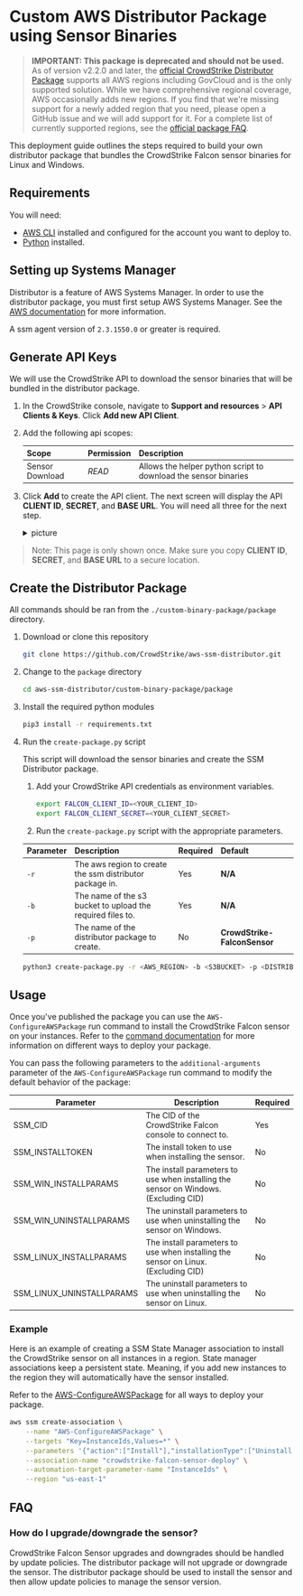 # Custom AWS Distributor Package using Sensor Binaries

> **IMPORTANT: This package is deprecated and should not be used.** As of version v2.2.0 and later, the [official CrowdStrike Distributor Package](../official-package/README.md) supports all AWS regions including GovCloud and is the only supported solution. While we have comprehensive regional coverage, AWS occasionally adds new regions. If you find that we're missing support for a newly added region that you need, please open a GitHub issue and we will add support for it. For a complete list of currently supported regions, see the [official package FAQ](../official-package/README.md#what-aws-regions-are-supported).

This deployment guide outlines the steps required to build your own distributor package that bundles the CrowdStrike Falcon sensor binaries for Linux and Windows.

## Requirements
You will need:

- [AWS CLI](https://docs.aws.amazon.com/cli/latest/userguide/getting-started-install.html) installed and configured for the account you want to deploy to.
- [Python](https://www.python.org/downloads/) installed.

## Setting up Systems Manager
Distributor is a feature of AWS Systems Manager. In order to use the distributor package, you must first setup AWS Systems Manager. See the [AWS documentation](https://docs.aws.amazon.com/systems-manager/latest/userguide/systems-manager-setting-up.html) for more information.

A ssm agent version of `2.3.1550.0` or greater is required.

## Generate API Keys

We will use the CrowdStrike API to download the sensor binaries that will be bundled in the distributor package.

1. In the CrowdStrike console, navigate to **Support and resources** > **API Clients & Keys**. Click **Add new API Client**.
2. Add the following api scopes:

    | Scope           | Permission | Description                                                     |
    | --------------- | ---------- | --------------------------------------------------------------- |
    | Sensor Download | *READ*     | Allows the helper python script to download the sensor binaries |

3. Click **Add** to create the API client. The next screen will display the API **CLIENT ID**, **SECRET**, and **BASE URL**. You will need all three for the next step.

    <details><summary>picture</summary>
    <p>

    ![api-client-keys](./../official-package/assets/api-client-keys.png)

    </p>
    </details>

> Note: This page is only shown once. Make sure you copy **CLIENT ID**, **SECRET**, and **BASE URL** to a secure location.

## Create the Distributor Package

All commands should be ran from the `./custom-binary-package/package` directory.

1. Download or clone this repository
    ```bash
    git clone https://github.com/CrowdStrike/aws-ssm-distributor.git
    ``` 
2. Change to the `package` directory
    ```bash
    cd aws-ssm-distributor/custom-binary-package/package
    ```
3. Install the required python modules
    ```bash
    pip3 install -r requirements.txt
    ```
4. Run the `create-package.py` script

   This script will download the sensor binaries and create the SSM Distributor package.

   1. Add your CrowdStrike API credentials as environment variables.
        
        ```bash
        export FALCON_CLIENT_ID=<YOUR_CLIENT_ID>
        export FALCON_CLIENT_SECRET=<YOUR_CLIENT_SECRET>
        ```
    2. Run the `create-package.py` script with the appropriate parameters.

      | Parameter | Description                                                | Required | Default                      |
      | --------- | ---------------------------------------------------------- | -------- | ---------------------------- |
      | `-r`      | The aws region to create the ssm distributor package in.   | Yes      | **N/A**                      |
      | `-b`      | The name of the s3 bucket to upload the required files to. | Yes      | **N/A**                      |
      | `-p`      | The name of the distributor package to create.             | No       | **CrowdStrike-FalconSensor** |

    ```bash
    python3 create-package.py -r <AWS_REGION> -b <S3BUCKET> -p <DISTRIBUTOR_PACKAGE_NAME>
    ```
## Usage

Once you've published the package you can use the `AWS-ConfigureAWSPackage` run command to install the CrowdStrike Falcon sensor on your instances. Refer to the [command documentation](https://docs.aws.amazon.com/systems-manager/latest/userguide/distributor-working-with-packages-deploy.html) for more information on different ways to deploy your package.

You can pass the following parameters to the `additional-arguments` parameter of the `AWS-ConfigureAWSPackage` run command to modify the default behavior of the package:

| Parameter                 | Description                                                                          | Required |
| ------------------------- | ------------------------------------------------------------------------------------ | -------- |
| SSM_CID                   | The CID of the CrowdStrike Falcon console to connect to.                             | Yes      |
| SSM_INSTALLTOKEN          | The install token to use when installing the sensor.                                 | No       |
| SSM_WIN_INSTALLPARAMS     | The install parameters to use when installing the sensor on Windows. (Excluding CID) | No       |
| SSM_WIN_UNINSTALLPARAMS   | The uninstall parameters to use when uninstalling the sensor on Windows.             | No       |
| SSM_LINUX_INSTALLPARAMS   | The install parameters to use when installing the sensor on Linux. (Excluding CID)   | No       |
| SSM_LINUX_UNINSTALLPARAMS | The uninstall parameters to use when uninstalling the sensor on Linux.               | No       |

### Example

Here is an example of creating a SSM State Manager association to install the CrowdStrike sensor on all instances in a region. State manager associations keep a persistent state. Meaning, if you add new instances to the region they will automatically have the sensor installed.

Refer to the [AWS-ConfigureAWSPackage](https://docs.aws.amazon.com/systems-manager/latest/userguide/distributor-working-with-packages-deploy.html) for all ways to deploy your package.

```bash
aws ssm create-association \
    --name "AWS-ConfigureAWSPackage" \
    --targets "Key=InstanceIds,Values=*" \
    --parameters '{"action":["Install"],"installationType":["Uninstall and reinstall"],"version":[""],"additionalArguments":["{\n\"SSM_CID\": \"123123123123\",\n\"SSM_WIN_INSTALLPARAMS\": \"GROUPING_TAGS=tag2,tag1\"\n}"],"name":["CrowdStrike-FalconSensor"]}' \
    --association-name "crowdstrike-falcon-sensor-deploy" \
    --automation-target-parameter-name "InstanceIds" \
    --region "us-east-1"
```

## FAQ

### How do I upgrade/downgrade the sensor?

CrowdStrike Falcon Sensor upgrades and downgrades should be handled by update policies. The distributor package will not upgrade or downgrade the sensor. The distributor package should be used to install the sensor and then allow update policies to manage the sensor version.
